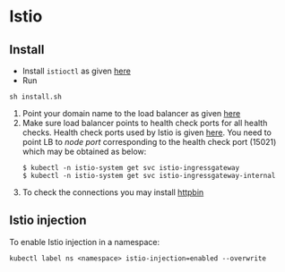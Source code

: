 # Istio

## Install
* Install `istioctl` as given [here](https://istio.io/latest/docs/setup/getting-started/#download)
* Run
```
sh install.sh
```
1. Point your domain name to the load balancer as given [here](https://docs.aws.amazon.com/Route53/latest/DeveloperGuide/routing-to-elb-load-balancer.html)
1. Make sure load balancer points to health check ports for all health checks.  Health check ports used by Istio is given [here](https://istio.io/latest/docs/ops/deployment/requirements/#ports-used-by-istio). You need to point LB to *node port* corresponding to the health check port (15021) which may be obtained as below:
    ```
    $ kubectl -n istio-system get svc istio-ingressgateway
    $ kubectl -n istio-system get svc istio-ingressgateway-internal
    ```
1. To check the connections you may install [httpbin](../../../utils/httpbin)

## Istio injection
To enable Istio injection in a namespace:
```
kubectl label ns <namespace> istio-injection=enabled --overwrite
```

